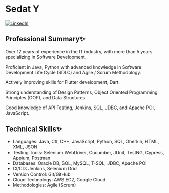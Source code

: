 

# Sedat Y

[![LinkedIn](https://img.shields.io/badge/LinkedIn-Sedat-blue)](https://www.linkedin.com/in/yoltay)

## Professional Summary✨
Over 12 years of experience in the IT industry, with more than 5 years specializing in Software 
Development. 

Proficient in Java, Python with advanced knowledge in Software Development Life Cycle (SDLC) and Agile / 
Scrum Methodology. 

Actively improving skills for Flutter development, Dart. 

Strong understanding of Design Patterns, Object Oriented Programming Principles (OOP), and Data Structures. 

Good knowledge of API Testing, Jenkins, SQL, JDBC, and Apache POI, JavaScript. 


## Technical Skills✨
- Languages: Java, C#, C++, JavaScript, Python, SQL, Gherkin, HTML, XML, JSON
- Testing Tools: Selenium WebDriver, Cucumber, JUnit, TestNG, Cypress, Appium, Postman
- Databases: Oracle DB, SQL, MySQL, T-SQL, JDBC, Apache POI
- CI/CD: Jenkins, Selenium Grid
- Version Control: Git/GitHub
- Cloud Technology: AWS EC2, Google Cloud
- Methodologies: Agile (Scrum)

